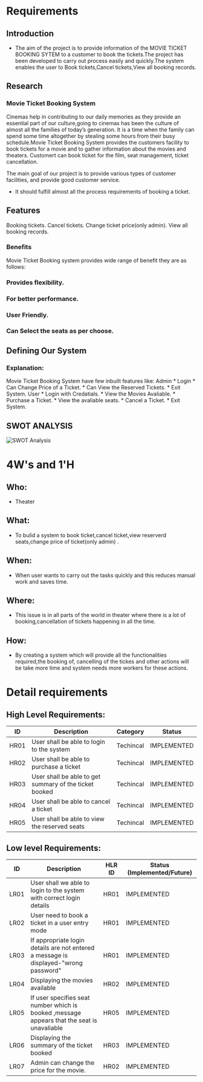 # Requirements
## Introduction
 * The aim of the project is to provide information of the MOVIE TICKET BOOKING SYTEM to a customer to book  the tickets.The project has been developed to carry out process easily and quickly.The system enables the user to Book tickets,Cancel tickets,View all booking records.

## Research
### Movie Ticket Booking System
Cinemas help in contributing to our daily memories as they provide an essential part of our culture,going to cinemas has been the culture of almost all the families of today’s generation. It is a time when the family can spend some time altogether by stealing some hours from their busy schedule.Movie Ticket Booking System provides the customers facility to book tickets for a movie and to gather information about the movies and theaters. Customert can book ticket for the film, seat management, ticket cancellation.

The main goal of our project is to provide various types of customer facilities, and provide good  customer service. 

* It should fulfill almost all the process requirements of booking a ticket.	

## Features
Booking tickets.
Cancel tickets.
Change ticket price(only admin).
View all booking records.
### Benefits

Movie Ticket Booking system provides wide range of benefit they are as follows:

### Provides flexibility.

### For better performance.

### User Friendly.

### Can Select the seats as per choose.



<!--
## Cost and Features with Time 
| Time | Feature | Cost |
| ----- | ----- | ----- |
| 10
-->
## Defining Our System
### Explanation:
Movie Ticket Booking System have few inbuilt features like:
      Admin
    * Login 
    * Can Change Price of a Ticket.
    * Can View the Reserved Tickets.
    * Exit System.
      User
    * Login with Credatials.
    * View the Movies Avaliable.
    * Purchase a Ticket.
    * View the avaliable seats.
    * Cancel a Ticket.
    * Exit System.






## SWOT ANALYSIS
![SWOT Analysis]()

# 4W&#39;s and 1&#39;H

## Who:
* Theater

## What:
* To bulid a system to book ticket,cancel ticket,view reserverd seats,change price of ticket(only admin) .

## When:
* When user wants to carry out the tasks quickly and this reduces manual work and saves time.

## Where:
* This issue is in all parts of the world in theater where there is a lot of booking,cancellation of tickets happening in all the time.

## How:
* By creating a system which will provide all the functionalities required,the booking of, cancelling of the tickes and other actions will be take more time and system needs more workers for these actions.

# Detail requirements
## High Level Requirements: 
| ID | Description | Category | Status | 
| ----- | ----- | ------- | ---------|
| HR01 | User shall be able to login to the system| Techincal | IMPLEMENTED | 
| HR02 | User shall be able to purchase a ticket | Techincal | IMPLEMENTED |
| HR03 | User shall be able to get summary of the ticket booked | Techincal | IMPLEMENTED |
| HR04 | User shall be able to cancel a ticket| Techincal | IMPLEMENTED |
| HR05 | User shall be able to view the reserved seats  | Techincal | IMPLEMENTED |


##  Low level Requirements:

| ID | Description | HLR ID | Status (Implemented/Future) |
| ------ | --------- | ------ | ----- |
|LR01|User shall we able to login to the system with correct login details|HR01|IMPLEMENTED|
|LR02|User need to book a ticket in a user entry mode|HR01|IMPLEMENTED|
| LR03| If appropriate login details are not entered a message is displayed-"wrong password" | HR01 | IMPLEMENTED |
| LR04 |Displaying the movies available  | HR02 | IMPLEMENTED |
| LR05 |If user specifies seat number which  is booked ,message appears that the seat is unavaliable  | HR05 | IMPLEMENTED |
| LR06 |Displaying the summary of the ticket booked  | HR03 | IMPLEMENTED |
| LR07 | Admin can change the price for the movie. | HR02 | IMPLEMENTED |

